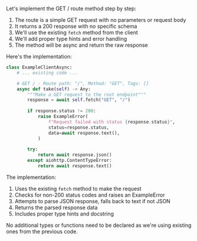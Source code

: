Let's implement the GET / route method step by step:

1. The route is a simple GET request with no parameters or request body
2. It returns a 200 response with no specific schema
3. We'll use the existing `fetch` method from the client
4. We'll add proper type hints and error handling
5. The method will be async and return the raw response

Here's the implementation:

```python:example_client_async.py
class ExampleClientAsync:
    # ... existing code ...

    # GET / - Route path: "/", Method: "GET", Tags: []
    async def take(self) -> Any:
        """Make a GET request to the root endpoint"""
        response = await self.fetch("GET", "/")
        
        if response.status != 200:
            raise ExampleError(
                f"Request failed with status {response.status}",
                status=response.status,
                data=await response.text(),
            )
            
        try:
            return await response.json()
        except aiohttp.ContentTypeError:
            return await response.text()
```

The implementation:
1. Uses the existing `fetch` method to make the request
2. Checks for non-200 status codes and raises an ExampleError
3. Attempts to parse JSON response, falls back to text if not JSON
4. Returns the parsed response data
5. Includes proper type hints and docstring

No additional types or functions need to be declared as we're using existing ones from the previous code.